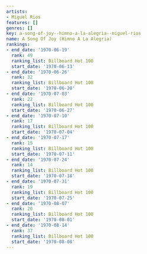 ```yaml
---
artists:
- Miguel Rios
features: []
genres: []
key: a-song-of-joy--himno-a-la-alegria--miguel-rios
name: A Song Of Joy (Himno A La Alegria)
rankings:
- end_date: '1970-06-19'
  rank: 49
  ranking_list: Billboard Hot 100
  start_date: '1970-06-13'
- end_date: '1970-06-26'
  rank: 32
  ranking_list: Billboard Hot 100
  start_date: '1970-06-20'
- end_date: '1970-07-03'
  rank: 22
  ranking_list: Billboard Hot 100
  start_date: '1970-06-27'
- end_date: '1970-07-10'
  rank: 17
  ranking_list: Billboard Hot 100
  start_date: '1970-07-04'
- end_date: '1970-07-17'
  rank: 15
  ranking_list: Billboard Hot 100
  start_date: '1970-07-11'
- end_date: '1970-07-24'
  rank: 14
  ranking_list: Billboard Hot 100
  start_date: '1970-07-18'
- end_date: '1970-07-31'
  rank: 19
  ranking_list: Billboard Hot 100
  start_date: '1970-07-25'
- end_date: '1970-08-07'
  rank: 20
  ranking_list: Billboard Hot 100
  start_date: '1970-08-01'
- end_date: '1970-08-14'
  rank: 37
  ranking_list: Billboard Hot 100
  start_date: '1970-08-08'
---
```


